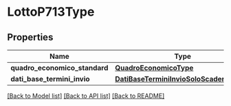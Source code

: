 # LottoP713Type

## Properties
Name | Type | Description | Notes
------------ | ------------- | ------------- | -------------
**quadro_economico_standard** | [**QuadroEconomicoType**](QuadroEconomicoType.md) |  | [optional] 
**dati_base_termini_invio** | [**DatiBaseTerminiInvioSoloScadenzaType**](DatiBaseTerminiInvioSoloScadenzaType.md) |  | [optional] 

[[Back to Model list]](../README.md#documentation-for-models) [[Back to API list]](../README.md#documentation-for-api-endpoints) [[Back to README]](../README.md)

